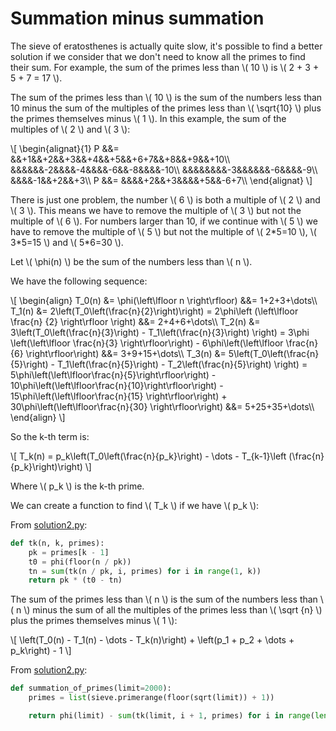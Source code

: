 # Summation minus summation

The sieve of eratosthenes is actually quite slow, it's possible to find a better
solution if we consider that we don't need to know all the primes to find their
sum. For example, the sum of the primes less than \\( 10 \\) is \\( 2 + 3 + 5 +
7 = 17 \\).

The sum of the primes less than \\( 10 \\) is the sum of the numbers less than
10 minus the sum of the multiples of the primes less than \\( \sqrt{10} \\)
plus the primes themselves minus \\( 1 \\). In this example, the sum of the
multiples of \\( 2 \\) and \\( 3 \\):

\\[ \begin{alignat}{1} P &&= &&+1&&+2&&+3&&+4&&+5&&+6+7&&+8&&+9&&+10\\\\ &&&&&&-2&&&&-4&&&&-6&&-8&&&&-10\\\\ &&&&&&&&-3&&&&&&-6&&&&-9\\\\ &&&&-1&&+2&&+3\\\\ P &&= &&&&+2&&+3&&&&+5&&-6+7\\\\ \end{alignat} \\]

There is just one problem, the number \\( 6 \\) is both a multiple of \\( 2 \\)
and \\( 3 \\). This means we have to remove the multiple of \\( 3 \\) but not
the multiple of \\( 6 \\). For numbers larger than 10, if we continue with \\( 5
\\) we have to remove the multiple of \\( 5 \\) but not the multiple of \\(
2\*5=10 \\), \\( 3\*5=15 \\) and \\( 5*6=30 \\).

Let \\( \phi(n) \\) be the sum of the numbers less than \\( n \\).

We have the following sequence:

\\[ \begin{align} T_0(n) &= \phi(\left\lfloor n \right\rfloor) &&= 1+2+3+\dots\\\\ T_1(n) &= 2\left(T_0\left(\frac{n}{2}\right)\right) = 2\phi\left (\left\lfloor \frac{n} {2} \right\rfloor \right) &&= 2+4+6+\dots\\\\ T_2(n) &= 3\left(T_0\left(\frac{n}{3}\right) - T_1\left(\frac{n}{3}\right) \right) = 3\phi \left(\left\lfloor \frac{n}{3} \right\rfloor\right) - 6\phi\left(\left\lfloor \frac{n}{6} \right\rfloor\right) &&= 3+9+15+\dots\\\\ T_3(n) &= 5\left(T_0\left(\frac{n}{5}\right) - T_1\left(\frac{n}{5}\right) - T_2\left(\frac{n}{5}\right) \right) = 5\phi\left(\left\lfloor\frac{n}{5}\right\rfloor\right) - 10\phi\left(\left\lfloor\frac{n}{10}\right\rfloor\right) - 15\phi\left(\left\lfloor\frac{n}{15} \right\rfloor\right) + 30\phi\left(\left\lfloor\frac{n}{30} \right\rfloor\right) &&= 5+25+35+\dots\\\\ \end{align} \\]

So the k-th term is:

\\[ T_k(n) = p_k\left(T_0\left(\frac{n}{p_k}\right) - \dots - T_{k-1}\left (\frac{n} {p_k}\right)\right) \\]

Where \\( p_k \\) is the k-th prime.

We can create a function to find \\( T_k \\) if we have \\( p_k \\):

From [solution2.py](https://github.com/TurtleSmoke/Project-Euler/blob/main/problems/problem_0010/solution2.py):

```python
def tk(n, k, primes):
    pk = primes[k - 1]
    t0 = phi(floor(n / pk))
    tn = sum(tk(n / pk, i, primes) for i in range(1, k))
    return pk * (t0 - tn)
```

The sum of the primes less than \\( n \\) is the sum of the numbers less than
\\( n \\) minus the sum of all the multiples of the primes less than \\( \sqrt
{n} \\) plus the primes themselves minus \\( 1 \\):

\\[ \left(T_0(n) - T_1(n) - \dots - T_k(n)\right) + \left(p_1 + p_2 + \dots + p_k\right) - 1 \\]

From [solution2.py](https://github.com/TurtleSmoke/Project-Euler/blob/main/problems/problem_0010/solution2.py):

```python
def summation_of_primes(limit=2000):
    primes = list(sieve.primerange(floor(sqrt(limit)) + 1))

    return phi(limit) - sum(tk(limit, i + 1, primes) for i in range(len(primes))) + sum(primes) - 1
```
